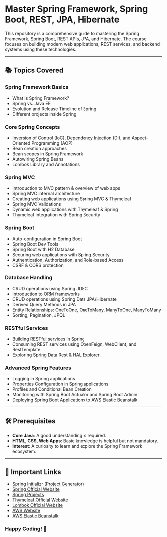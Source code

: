 # Master Spring Framework, Spring Boot, REST, JPA, Hibernate

This repository is a comprehensive guide to mastering the Spring Framework, Spring Boot, REST APIs, JPA, and Hibernate. The course focuses on building modern web applications, REST services, and backend systems using these technologies.

---

## 📚 Topics Covered

### **Spring Framework Basics**
- What is Spring Framework?
- Spring vs. Java EE
- Evolution and Release Timeline of Spring
- Different projects inside Spring

### **Core Spring Concepts**
- Inversion of Control (IoC), Dependency Injection (DI), and Aspect-Oriented Programming (AOP)
- Bean creation approaches
- Bean scopes in Spring Framework
- Autowiring Spring Beans
- Lombok Library and Annotations

### **Spring MVC**
- Introduction to MVC pattern & overview of web apps
- Spring MVC internal architecture
- Creating web applications using Spring MVC & Thymeleaf
- Spring MVC Validations
- Dynamic web applications with Thymeleaf & Spring
- Thymeleaf integration with Spring Security

### **Spring Boot**
- Auto-configuration in Spring Boot
- Spring Boot Dev Tools
- Spring Boot with H2 Database
- Securing web applications with Spring Security
- Authentication, Authorization, and Role-based Access
- CSRF & CORS protection

### **Database Handling**
- CRUD operations using Spring JDBC
- Introduction to ORM frameworks
- CRUD operations using Spring Data JPA/Hibernate
- Derived Query Methods in JPA
- Entity Relationships: OneToOne, OneToMany, ManyToOne, ManyToMany
- Sorting, Pagination, JPQL

### **RESTful Services**
- Building RESTful services in Spring
- Consuming REST services using OpenFeign, WebClient, and RestTemplate
- Exploring Spring Data Rest & HAL Explorer

### **Advanced Spring Features**
- Logging in Spring applications
- Properties Configuration in Spring applications
- Profiles and Conditional Bean Creation
- Monitoring with Spring Boot Actuator and Spring Boot Admin
- Deploying Spring Boot Applications to AWS Elastic Beanstalk

---

## 🛠️ Prerequisites
- **Core Java**: A good understanding is required.
- **HTML, CSS, Web Apps**: Basic knowledge is helpful but not mandatory.
- **Interest**: A curiosity to learn and explore the Spring Framework ecosystem.

---

## 🔗 Important Links

- [Spring Initializr (Project Generator)](https://start.spring.io/)
- [Spring Official Website](https://spring.io/)
- [Spring Projects](https://spring.io/projects)
- [Thymeleaf Official Website](https://www.thymeleaf.org/)
- [Lombok Official Website](https://projectlombok.org/)
- [AWS Website](https://aws.amazon.com/)
- [AWS Elastic Beanstalk](https://aws.amazon.com/elasticbeanstalk/)


### Happy Coding! 🚀
